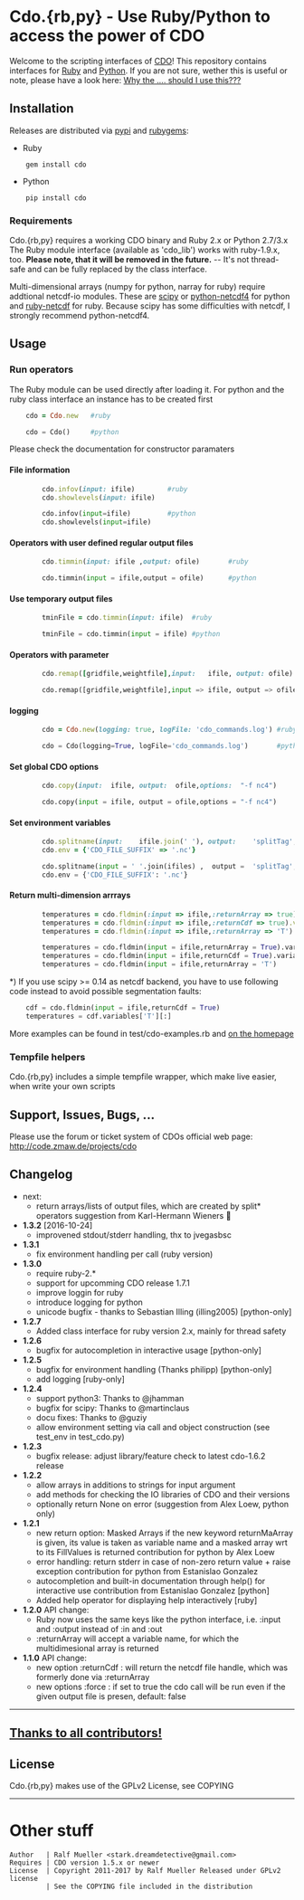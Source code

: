 # Cdo.{rb,py} - Use Ruby/Python to access the power of CDO

Welcome to the scripting interfaces of [CDO](https://code.zmaw.de/projects/cdo/wiki)!
This repository contains interfaces for [Ruby](http://www.ruby-lang.org) and [Python](https://www.python.org). If you are not sure, wether this is useful or note, please have a look here:
[Why the .... should I use this???](https://code.zmaw.de/projects/cdo/wiki/Cdo%7Brbpy%7D#Why-the-)

## Installation

Releases are distributed via [pypi](https://pypi.org/project/cdo) and [rubygems](https://rubygems.org/gems/cdo):

*  Ruby
```
    gem install cdo
```
*  Python
```
    pip install cdo
```

### Requirements

Cdo.{rb,py} requires a working CDO binary and Ruby 2.x or Python 2.7/3.x
The Ruby module interface (available as 'cdo_lib') works with ruby-1.9.x, too.
**Please note, that it will be removed in the future.** -- It's not thread-safe and can be 
fully replaced by the class interface.

Multi-dimensional arrays (numpy for python, narray for ruby) require addtional
netcdf-io modules. These are [scipy](https://docs.scipy.org/doc/scipy/reference/io.html) or [python-netcdf4](https://pypi.python.org/pypi/netCDF4) for python and
[ruby-netcdf](https://rubygems.org/gems/ruby-netcdf) for ruby. Because scipy has some difficulties with netcdf, I strongly recommend python-netcdf4. 

## Usage

### Run operators

The Ruby module can be used directly after loading it. For python and the ruby
class interface an instance has to be created first

```ruby
    cdo = Cdo.new   #ruby
```
```python
    cdo = Cdo()     #python
```

Please check the documentation for constructor paramaters

#### File information
```ruby
        cdo.infov(input: ifile)        #ruby
        cdo.showlevels(input: ifile)

```
```python
        cdo.infov(input=ifile)         #python
        cdo.showlevels(input=ifile)
```

#### Operators with user defined regular output files
```ruby
        cdo.timmin(input: ifile ,output: ofile)       #ruby
```
```python
        cdo.timmin(input = ifile,output = ofile)      #python
```

#### Use temporary output files
```ruby
        tminFile = cdo.timmin(input: ifile)  #ruby
```
```python
        tminFile = cdo.timmin(input = ifile) #python
```

#### Operators with parameter
```ruby
        cdo.remap([gridfile,weightfile],input:   ifile, output: ofile)   #ruby
```
```python
        cdo.remap([gridfile,weightfile],input => ifile, output => ofile) #python
```

#### logging
```ruby
        cdo = Cdo.new(logging: true, logFile: 'cdo_commands.log') #ruby
```
```python
        cdo = Cdo(logging=True, logFile='cdo_commands.log')       #python
```

#### Set global CDO options
```ruby
        cdo.copy(input:  ifile, output:  ofile,options:  "-f nc4")     #ruby
```
```python
        cdo.copy(input = ifile, output = ofile,options = "-f nc4")     #python
```

#### Set environment variables
```ruby
        cdo.splitname(input:    ifile.join(' '), output:    'splitTag',env: {'CDO_FILE_SUFFIX' => '.nc'}) #or
        cdo.env = {'CDO_FILE_SUFFIX' => '.nc'}
```
```python
        cdo.splitname(input = ' '.join(ifiles) ,  output =  'splitTag', env={"CDO_FILE_SUFFIX": ".nc"})   #or
        cdo.env = {'CDO_FILE_SUFFIX': '.nc'}
```

#### Return multi-dimension arrrays
```ruby
        temperatures = cdo.fldmin(:input => ifile,:returnArray => true).var('T').get   (rb, version < 1.2.0)
        temperatures = cdo.fldmin(:input => ifile,:returnCdf => true).var('T').get    (rb, version >= 1.2.0)
        temperatures = cdo.fldmin(:input => ifile,:returnArray => 'T')                (rb, version >= 1.2.0)
```
```python
        temperatures = cdo.fldmin(input = ifile,returnArray = True).variables['T'][:] (py, version < 1.2.0)
        temperatures = cdo.fldmin(input = ifile,returnCdf = True).variables['T'][:]   (py, version >= 1.2.0)
        temperatures = cdo.fldmin(input = ifile,returnArray = 'T')                   (py, version >= 1.2.0)
```

*) If you use scipy >= 0.14 as netcdf backend, you have to use following code
instead to avoid possible segmentation faults:
```python
    cdf = cdo.fldmin(input = ifile,returnCdf = True)
    temperatures = cdf.variables['T'][:]
```
More examples can be found in test/cdo-examples.rb and [on the homepage](https://code.zmaw.de/projects/cdo/wiki/Cdo%7Brbpy%7D)

### Tempfile helpers

Cdo.{rb,py} includes a simple tempfile wrapper, which make live easier, when
write your own scripts

## Support, Issues, Bugs, ...

Please use the forum or ticket system of CDOs official web page:
http://code.zmaw.de/projects/cdo

## Changelog
* next:
  - return arrays/lists of output files, which are created by split* operators suggestion from Karl-Hermann Wieners :ocean:
* **1.3.2** [2016-10-24]
  - improvened stdout/stderr handling, thx to jvegasbsc
* **1.3.1**
  - fix environment handling per call (ruby version)
* **1.3.0**
  - require ruby-2.*
  - support for upcomming CDO release 1.7.1
  - improve loggin for ruby
  - introduce logging for python
  - unicode bugfix - thanks to Sebastian Illing (illing2005) [python-only]
* **1.2.7**
  - Added class interface for ruby version 2.x, mainly for thread safety
* **1.2.6**
  - bugfix for autocompletion in interactive usage [python-only]
* **1.2.5**
  - bugfix for environment handling (Thanks philipp) [python-only]
  - add logging [ruby-only]
* **1.2.4**
  - support python3: Thanks to @jhamman
  - bugfix for scipy: Thanks to @martinclaus
  - docu fixes: Thanks to @guziy
  - allow environment setting via call and object construction (see test_env in test_cdo.py)
* **1.2.3**
  - bugfix release: adjust library/feature check to latest cdo-1.6.2  release
* **1.2.2**
  - allow arrays in additions to strings for input argument
  - add methods for checking the IO libraries of CDO and their versions
  - optionally return None on error (suggestion from Alex Loew, python only)
* **1.2.1**
  - new return option: Masked Arrays
    if the new keyword returnMaArray is given, its value is taken as variable
    name and a masked array wrt to its FillValues is returned
    contribution for python by Alex Loew
  - error handling: return stderr in case of non-zero return value + raise exception
    contribution for python from Estanislao Gonzalez
  - autocompletion and built-in documentation through help() for interactive use
    contribution from Estanislao Gonzalez [python]
  - Added help operator for displaying help interactively [ruby]
* **1.2.0** API change:
  - Ruby now uses the same keys like the python interface, i.e. :input and :output
    instead of :in and :out
  - :returnArray will accept a variable name, for which the multidimesional
    array is returned
* **1.1.0** API change:
  - new option :returnCdf : will return the netcdf file handle, which was formerly
    done via :returnArray
  - new options :force : if set to true the cdo call will be run even if the given
    output file is presen, default: false

---

## [Thanks to all contributors!](https://github.com/Try2Code/cdo-bindings/graphs/contributors)

## License

Cdo.{rb,py} makes use of the GPLv2 License, see COPYING

---

# Other stuff
```
Author   | Ralf Mueller <stark.dreamdetective@gmail.com>
Requires | CDO version 1.5.x or newer
License  | Copyright 2011-2017 by Ralf Mueller Released under GPLv2 license
         | See the COPYING file included in the distribution
```

